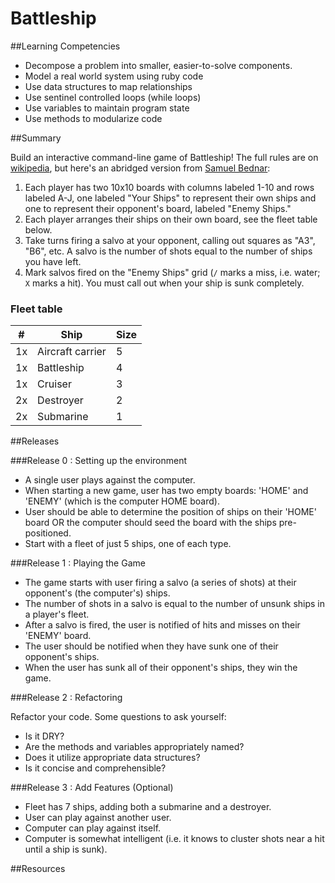 # Battleship

##Learning Competencies

* Decompose a problem into smaller, easier-to-solve components.
* Model a real world system using ruby code
* Use data structures to map relationships
* Use sentinel controlled loops (while loops)
* Use variables to maintain program state
* Use methods to modularize code

##Summary

 Build an interactive command-line game of Battleship! The full rules are on [wikipedia](http://en.wikipedia.org/wiki/Battleship_\(game\)), but here's an abridged version from [Samuel Bednar](http://en.wikipedia.org/wiki/File:Battleships_Paper_Game.svg):

1. Each player has two 10x10 boards with columns labeled 1-10 and rows labeled A-J, one labeled "Your Ships" to represent their own ships and one to represent their opponent's board, labeled "Enemy Ships."
2. Each player arranges their ships on their own board, see the fleet table below.
3. Take turns firing a salvo at your opponent, calling out squares as "A3", "B6", etc. A salvo is the number of shots equal to the number of ships you have left.
4. Mark salvos fired on the "Enemy Ships" grid (`/` marks a miss, i.e. water; `X` marks a hit). You must call out when your ship is sunk completely.

### Fleet table

| #  | Ship             | Size |
| -- | ---------------- | ---- |
| 1x | Aircraft carrier | 5    |
| 1x | Battleship       | 4    |
| 1x | Cruiser          | 3    |
| 2x | Destroyer        | 2    |
| 2x | Submarine        | 1    |


##Releases

###Release 0 : Setting up the environment

- A single user plays against the computer.
- When starting a new game, user has two empty boards: 'HOME' and 'ENEMY' (which is the computer HOME board).
- User should be able to determine the position of ships on their 'HOME' board OR the computer should seed the board with the ships pre-positioned.
- Start with a fleet of just 5 ships, one of each type.

###Release 1 : Playing the Game

- The game starts with user firing a salvo (a series of shots) at their opponent's (the computer's) ships.
- The number of shots in a salvo is equal to the number of unsunk ships in a player's fleet.
- After a salvo is fired, the user is notified of hits and misses on their 'ENEMY' board.
- The user should be notified when they have sunk one of their opponent's ships.
- When the user has sunk all of their opponent's ships, they win the game.

###Release 2 : Refactoring

Refactor your code. Some questions to ask yourself:

- Is it DRY?
- Are the methods and variables appropriately named?
- Does it utilize appropriate data structures?
- Is it concise and comprehensible?

###Release 3 : Add Features (Optional)

- Fleet has 7 ships, adding both a submarine and a destroyer.
- User can play against another user.
- Computer can play against itself.
- Computer is somewhat intelligent (i.e. it knows to cluster shots near a hit until a ship is sunk).


<!-- ##Optimize Your Learning -->

##Resources